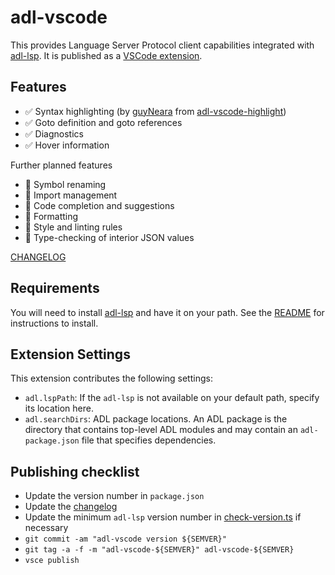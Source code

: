 # adl-vscode

This provides Language Server Protocol client capabilities integrated with
[adl-lsp](https://github.com/alexytsu/adl-lsp). It is published as a
[VSCode extension](https://marketplace.visualstudio.com/items?itemName=alexytsu.adl-vscode).

## Features

- ✅ Syntax highlighting (by [guyNeara](https://github.com/guyNeara) from
  [adl-vscode-highlight](https://github.com/adl-lang/adl-vscode-highlight))
- ✅ Goto definition and goto references
- ✅ Diagnostics
- ✅ Hover information

Further planned features

- 🚧 Symbol renaming
- 🚧 Import management
- 🚧 Code completion and suggestions
- 🚧 Formatting
- 🚧 Style and linting rules
- 🚧 Type-checking of interior JSON values

[CHANGELOG](https://marketplace.visualstudio.com/items/alexytsu.adl-vscode/changelog)

## Requirements

You will need to install [adl-lsp](https://github.com/alexytsu/adl-lsp) and have
it on your path. See the
[README](https://github.com/alexytsu/adl-lsp?tab=readme-ov-file#installation)
for instructions to install.

## Extension Settings

This extension contributes the following settings:

- `adl.lspPath`: If the `adl-lsp` is not available on your default path, specify
  its location here.
- `adl.searchDirs`: ADL package locations. An ADL package is the directory that
  contains top-level ADL modules and may contain an `adl-package.json` file that
  specifies dependencies.

## Publishing checklist

- Update the version number in `package.json`
- Update the [changelog](./CHANGELOG.md)
- Update the minimum `adl-lsp` version number in
  [check-version.ts](./src/check-version.ts) if necessary
- `git commit -am "adl-vscode version ${SEMVER}"`
- `git tag -a -f -m "adl-vscode-${SEMVER}" adl-vscode-${SEMVER}`
- `vsce publish`
